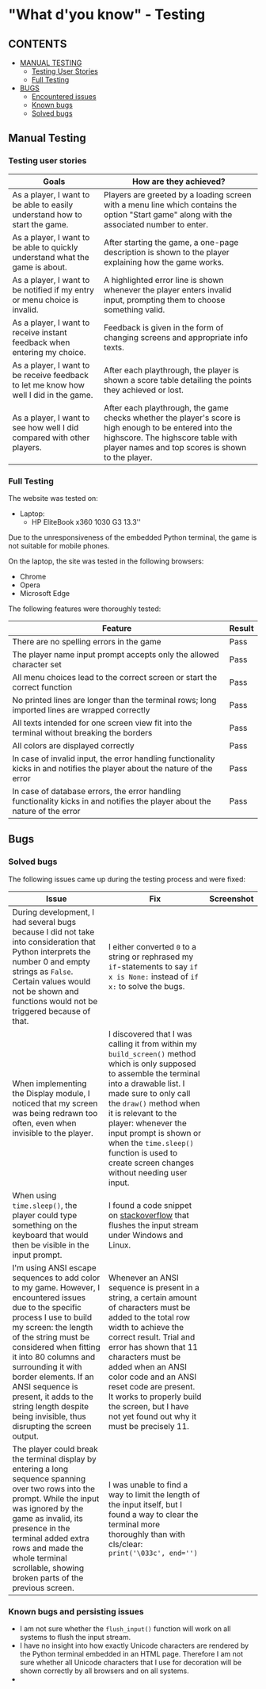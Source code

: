 # "What d'you know" - Testing

## CONTENTS

- [MANUAL TESTING](#manual-testing)
  - [Testing User Stories](#testing-user-stories)
  - [Full Testing](#full-testing)
- [BUGS](#bugs)
  - [Encountered issues](#issues)
  - [Known bugs](#known-bugs)
  - [Solved bugs](#solved-bugs)

## Manual Testing

### Testing user stories

| Goals | How are they achieved? |
|---|---|
| As a player, I want to be able to easily understand how to start the game. | Players are greeted by a loading screen with a menu line which contains the option "Start game" along with the associated number to enter. |
| As a player, I want to be able to quickly understand what the game is about. | After starting the game, a one-page description is shown to the player explaining how the game works. |
| As a player, I want to be notified if my entry or menu choice is invalid.  | A highlighted error line is shown whenever the player enters invalid input, prompting them to choose something valid. |
| As a player, I want to receive instant feedback when entering my choice.  | Feedback is given in the form of changing screens and appropriate info texts. |
| As a player, I want to be receive feedback to let me know how well I did in the game.  | After each playthrough, the player is shown a score table detailing the points they achieved or lost. |
| As a player, I want to see how well I did compared with other players.  | After each playthrough, the game checks whether the player's score is high enough to be entered into the highscore. The highscore table with player names and top scores is shown to the player. |

### Full Testing

The website was tested on:
 - Laptop: 
    - HP EliteBook x360 1030 G3 13.3''

  Due to the unresponsiveness of the embedded Python terminal, the game is not suitable for mobile phones.

On the laptop, the site was tested in the following browsers:
 - Chrome
 - Opera
 - Microsoft Edge


The following features were thoroughly tested:

| Feature | Result |
|---|---|
| There are no spelling errors in the game | Pass |
| The player name input prompt accepts only the allowed character set | Pass |
| All menu choices lead to the correct screen or start the correct function | Pass |
| No printed lines are longer than the terminal rows; long imported lines are wrapped correctly | Pass |
| All texts intended for one screen view fit into the terminal without breaking the borders | Pass |
| All colors are displayed correctly | Pass |
| In case of invalid input, the error handling functionality kicks in and notifies the player about the nature of the error | Pass |
| In case of database errors, the error handling functionality kicks in and notifies the player about the nature of the error | Pass |

## Bugs

### Solved bugs

The following issues came up during the testing process and were fixed:

| Issue | Fix | Screenshot |
|---|---|---|
| During development, I had several bugs because I did not take into consideration that Python interprets the number 0 and empty strings as `False`. Certain values would not be shown and functions would not be triggered because of that. | I either converted `0` to a string or rephrased my `if`-statements to say `if x is None:` instead of `if x:` to solve the bugs. ||
| When implementing the Display module, I noticed that my screen was being redrawn too often, even when invisible to the player. | I discovered that I was calling it from within my `build_screen()` method which is only supposed to assemble the terminal into a drawable list. I made sure to only call the `draw()` method when it is relevant to the player: whenever the input prompt is shown or when the `time.sleep()` function is used to create screen changes without needing user input. |
| When using `time.sleep()`, the player could type something on the keyboard that would then be visible in the input prompt. | I found a code snippet on [stackoverflow](https://stackoverflow.com/questions/67083097/how-to-prevent-user-input-into-console-when-program-is-running-in-python) that flushes the input stream under Windows and Linux.||
| I'm using ANSI escape sequences to add color to my game. However, I encountered issues due to the specific process I use to build my screen: the length of the string must be considered when fitting it into 80 columns and surrounding it with border elements. If an ANSI sequence is present, it adds to the string length despite being invisible, thus disrupting the screen output. | Whenever an ANSI sequence is present in a string, a certain amount of characters must be added to the total row width to achieve the correct result. Trial and error has shown that 11 characters must be added when an ANSI color code and an ANSI reset code are present. It works to properly build the screen, but I have not yet found out why it must be precisely 11. ||
| The player could break the terminal display by entering a long sequence spanning over two rows into the prompt. While the input was ignored by the game as invalid, its presence in the terminal added extra rows and made the whole terminal scrollable, showing broken parts of the previous screen. | I was unable to find a way to limit the length of the input itself, but I found a way to clear the terminal more thoroughly than with cls/clear: `print('\033c', end='')`  |

### Known bugs and persisting issues


- I am not sure whether the `flush_input()` function will work on all systems to flush the input stream.
- I have no insight into how exactly Unicode characters are rendered by the Python terminal embedded in an HTML page. Therefore I am not sure whether all Unicode characters that I use for decoration will be shown correctly by all browsers and on all systems.
- 
